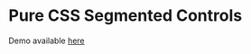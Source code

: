 Pure CSS Segmented Controls
===========================
Demo available [here](http://code.fstgerm.com/pure-css-segmented-controls/)
